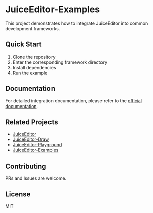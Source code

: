 # JuiceEditor-Examples

This project demonstrates how to integrate JuiceEditor into common development frameworks.

## Quick Start

1. Clone the repository
2. Enter the corresponding framework directory
3. Install dependencies
4. Run the example

## Documentation

For detailed integration documentation, please refer to the [official documentation](https://cofficlab.github.io/en/juiceEditor).

## Related Projects

- [JuiceEditor](https://github.com/CofficLab/JuiceEditor)
- [JuiceEditor-Draw](https://github.com/CofficLab/JuiceEditor-Draw)
- [JuiceEditor-Playground](https://github.com/cofficlab/JuiceEditor-Playground)
- [JuiceEditor-Examples](https://github.com/cofficlab/JuiceEditor-Examples)

## Contributing

PRs and Issues are welcome.

## License

MIT
